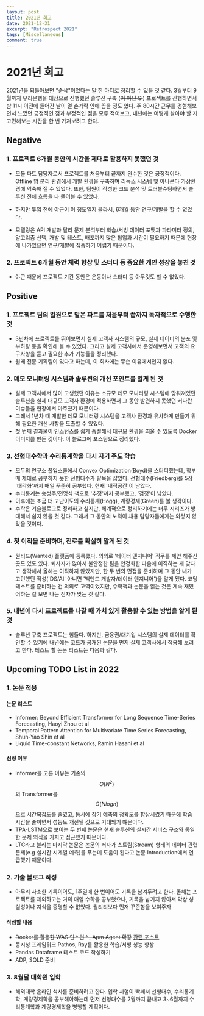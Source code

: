 ```yaml
---
layout: post
title: 2021년 회고
date: 2021-12-31
excerpt: "Retrospect 2021"
tags: [Miscellaneous]
comment: true
---
```


# 2021년 회고
2021년을 되돌아보면 "순삭"이었다는 말 한 마디로 정리할 수 있을 것 같다. 3월부터 9월까지 우리은행을 대상으로 진행했던 솔루션 구축 (~~이 아닌 SI~~) 프로젝트를 진행하면서 밤 11시 이전에 들어간 날이 열 손가락 안에 꼽을 정도 였다. 주 80시간 근무를 경험해보면서 느꼈던 긍정적인 점과 부정적인 점을 모두 적어보고, 내년에는 어떻게 살아야 할 지 고민해보는 시간을 한 번 가져보려고 한다.

## Negative
### 1. 프로젝트 6개월 동안의 시간을 제대로 활용하지 못했던 것

- 모듈 파트 담당자로서 프로젝트를 처음부터 끝까지 완수한 것은 긍정적이다. Offline 망 분리 환경에서 개발 환경을 구축하며 리눅스 시스템 및 아나콘다 가상환경에 익숙해 질 수 있었다. 또한, 팀원이 작성한 코드 분석 및 트러블슈팅하면서 솔루션 전체 흐름을 다 뜯어볼 수 있었다.

- 하지만 투입 전에 야근이 이 정도일지 몰라서, 6개월 동안 연구/개발을 할 수 없었다.

- 모델링은 API 개발과 달리 문제 분석부터 학습/서빙 데이터 포맷과 파라미터 정의, 알고리즘 선택, 개발 및 테스트, 배포까지 많은 협업과 시간이 필요하기 때문에 현장에 나가있으면 연구/개발에 집중하기 어렵기 때문이다.


### 2. 프로젝트 6개월 동안 체력 향상 및 스터디 등 중요한 개인 성장을 놓친 것
- 야근 때문에 프로젝트 기간 동안은 운동이나 스터디 등 아무것도 할 수 없었다.


## Positive
### 1. 프로젝트 팀의 일원으로 맡은 파트를 처음부터 끝까지 독자적으로 수행한 것

- 3년차에 프로젝트를 뛰어보면서 실제 고객사 시스템의 규모, 실제 데이터의 분포 및 부하량 등을 확인해 볼 수 있었다. 그리고 실제 고객사에서 운영해보면서 고객의 요구사항을 듣고 필요한 추가 기능들을 정리했다.
- 원래 전문 기획팀이 있다고 하는데, 이 회사에는 무슨 이유에서인지 없다.

### 2. 데모 모니터링 시스템과 솔루션의 개선 포인트를 알게 된 것
- 실제 고객사에서 많이 고생했던 이유는 소규모 데모 모니터링 시스템에 맞춰져있던 솔루션을 실제 대규모 고객사 환경에 적용하면서 그 동안 발견하지 못했던 커다란 이슈들을 현장에서 마주쳤기 때문이다.
- 그래서 1년차 때 개발한 데모 모니터링 시스템을 고객사 환경과 유사하게 만들기 위해 필요한 개선 사항을 도출할 수 있었다.
- 첫 번째 결과물이 인스턴스를 쉽게 증설해서 대규모 환경을 띄울 수 있도록 Docker 이미지를 만든 것이다. 이 블로그에 포스팅으로 정리했다.

### 3. 선형대수학과 수리통계학을 다시 자기 주도 학습
- 모두의 연구소 풀잎스쿨에서 Convex Optimization(Boyd)을 스터디했는데, 학부 때 제대로 공부하지 못한 선형대수가 발목을 잡았다. 선형대수(Friedberg)를 5장 '대각화'까지 매일 꾸준히 공부했다. 현재 '내적공간'이 남았다.
- 수리통계는 송성주/전명식 책으로 '추정'까지 공부했고, '검정'이 남았다.
- 이후에는 조금 더 고난이도의 수리통계(Hogg), 계량경제(Green)를 볼 생각이다.
- 수학은 기술블로그로 정리하고 싶지만, 체계젹으로 정리하기에는 너무 시리즈가 방대해서 쉽지 않을 것 같다. 그래서 그 동안의 노력이 채용 담당자들에게는 와닿지 않았을 것이다.


### 4. 첫 이직을 준비하며, 진로를 확실히 알게 된 것
- 원티드(Wanted) 플랫폼에 등록했다. 의외로 '데이터 엔지니어' 직무를 제안 해주신 곳도 있도 있다. 퇴사자가 많아서 불안정한 팀을 안정화한 다음에 이직하는 게 맞다고 생각해서 올해는 이직하지 않았지만, 한 두 번의 면접을 준비하며 그 동안 내가 고민했던 적성('DS/AI' 아니면 '백엔드 개발자/데이터 엔지니어')을 알게 됐다. 코딩테스트를 준비하는 건 의외로 고역이었지만, 수학책과 논문을 읽는 것은 계속 재밌어하는 걸 보면 나는 전자가 맞는 것 같다.

### 5. 내년에 다시 프로젝트를 나갈 때 가치 있게 활용할 수 있는 방법을 알게 된 것
- 솔루션 구축 프로젝트는 힘들다. 하지만, 금융권/대기업 시스템의 실제 데이터를 확인할 수 있기에 내년에는 코드가 공개된 논문을 먼저 실제 고객사에서 적용해 보려고 한다. 테스트 할 논문 리스트는 다음과 같다.


## Upcoming TODO List in 2022

### 1. 논문 적용
#### 논문 리스트
- Informer: Beyond Efficient Transformer for Long Sequence Time-Series Forecasting, Haoyi Zhou et al
- Temporal Pattern Attention for Multivariate Time Series Forecasting, Shun-Yao Shin et al
- Liquid Time-constant Networks, Ramin Hasani et al

#### 선정 이유
- Informer를 고른 이유는 기존의 $$O(N^{2})$$의 Transformer를 $$O(Nlogn)$$으로 시간복잡도를 줄였고, 동시에 장기 예측의 정확도를 향상시켰기 때문에 학습 시간을 줄이면서 성능도 개선될 것으로 기대되기 떄문이다.
- TPA-LSTM으로 보이는 두 번쨰 논문은 현재 솔루션의 실시간 서비스 구조와 동일한 문제 의식을 가지고 접근했기 때문이다.
- LTC라고 불리는 마지막 논문은 논문의 저자가 스트림(Stream) 형태의 데이터 관련 문제(e.g 실시간 시계열 예측)를 푸는데 도움이 된다고 논문 Introduction에서 언급했기 때문이다.

### 2. 기술 블로그 작성
- 아무리 사소한 기록이어도, 1주일에 한 번이어도 기록을 남겨두려고 한다. 올해는 프로젝트를 제외하고는 거의 매일 수학을 공부했으나, 기록을 남기지 않아서 막상 성실성이나 지식을 증명할 수 없었다. 퀄리티보다 먼저 꾸준함을 보여주자

#### 작성할 내용
- ~~Docker를 활용한 WAS 인스턴스, Apm Agent 확장~~ [관련 포스트](https://luvoatiger.github.io/how-to-expand-was-and-apm-using-docker/)
- 동시성 프레임워크 Pathos, Ray를 활용한 학습/서빙 성능 향상
- Pandas Dataframe 테스트 코드 작성하기
- ADP, SQLD 준비

### 3. 8월달 대학원 입학
- 해외대학 온라인 석사를 준비하려고 한다. 입학 시험이 빡쎄서 선형대수, 수리통계학, 계량경제학을 공부해야하는데 먼저 선형대수를 2월까지 끝내고 3~6월까지 수리통계학과 계량경제학을 병행할 계획이다.

